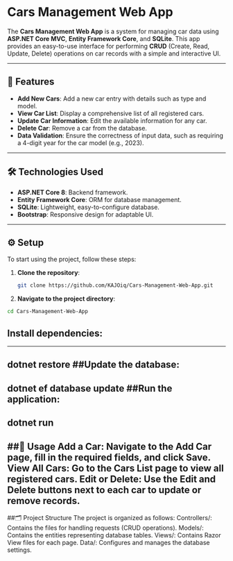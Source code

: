 
# Cars Management Web App

The **Cars Management Web App** is a system for managing car data using **ASP.NET Core MVC**, **Entity Framework Core**, and **SQLite**. This app provides an easy-to-use interface for performing **CRUD** (Create, Read, Update, Delete) operations on car records with a simple and interactive UI.

---

## 🚀 Features

- **Add New Cars**: Add a new car entry with details such as type and model.
- **View Car List**: Display a comprehensive list of all registered cars.
- **Update Car Information**: Edit the available information for any car.
- **Delete Car**: Remove a car from the database.
- **Data Validation**: Ensure the correctness of input data, such as requiring a 4-digit year for the car model (e.g., 2023).

---

## 🛠️ Technologies Used

- **ASP.NET Core 8**: Backend framework.
- **Entity Framework Core**: ORM for database management.
- **SQLite**: Lightweight, easy-to-configure database.
- **Bootstrap**: Responsive design for adaptable UI.

---

## ⚙️ Setup

To start using the project, follow these steps:

1. **Clone the repository**:
   ```bash
   git clone https://github.com/KAJOiq/Cars-Management-Web-App.git

2. **Navigate to the project directory**:
   

  ```bash
  cd Cars-Management-Web-App
  ```
## Install dependencies:
---
  
dotnet restore
##Update the database:
---

dotnet ef database update
##Run the application:
---

dotnet run
---
##📖 Usage
Add a Car: Navigate to the Add Car page, fill in the required fields, and click Save.
View All Cars: Go to the Cars List page to view all registered cars.
Edit or Delete: Use the Edit and Delete buttons next to each car to update or remove records.
---
##🗂️ Project Structure
The project is organized as follows:
Controllers/: Contains the files for handling requests (CRUD operations).
Models/: Contains the entities representing database tables.
Views/: Contains Razor View files for each page.
Data/: Configures and manages the database settings.
